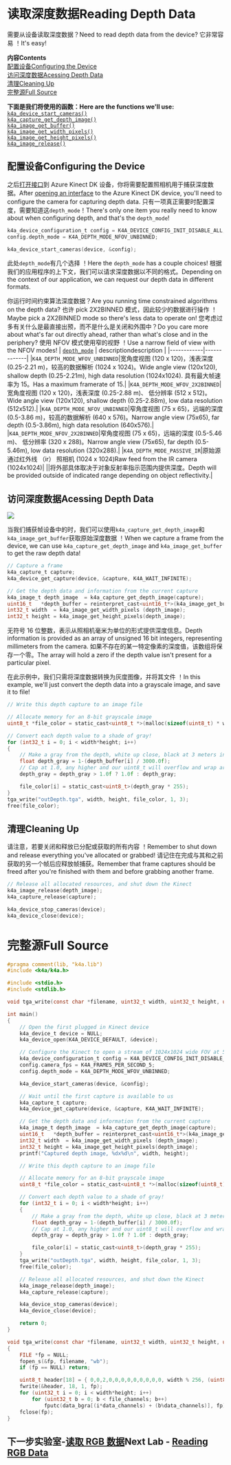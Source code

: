 # <a name="reading-depth-data"></a><span data-ttu-id="881a5-101">读取深度数据</span><span class="sxs-lookup"><span data-stu-id="881a5-101">Reading Depth Data</span></span>

<span data-ttu-id="881a5-102">需要从设备读取深度数据？</span><span class="sxs-lookup"><span data-stu-id="881a5-102">Need to read depth data from the device?</span></span> <span data-ttu-id="881a5-103">它非常容易 ！</span><span class="sxs-lookup"><span data-stu-id="881a5-103">It's easy!</span></span>

<span data-ttu-id="881a5-104">**内容**</span><span class="sxs-lookup"><span data-stu-id="881a5-104">**Contents**</span></span>  
[<span data-ttu-id="881a5-105">配置设备</span><span class="sxs-lookup"><span data-stu-id="881a5-105">Configuring the Device</span></span>](#Configuring-the-Device)  
[<span data-ttu-id="881a5-106">访问深度数据</span><span class="sxs-lookup"><span data-stu-id="881a5-106">Acessing Depth Data</span></span>](#Acessing-Depth-Data)  
[<span data-ttu-id="881a5-107">清理</span><span class="sxs-lookup"><span data-stu-id="881a5-107">Cleaning Up</span></span>](#Cleaning-Up)  
[<span data-ttu-id="881a5-108">完整源</span><span class="sxs-lookup"><span data-stu-id="881a5-108">Full Source</span></span>](#Full-Source)  

<span data-ttu-id="881a5-109">**下面是我们将使用的函数：**</span><span class="sxs-lookup"><span data-stu-id="881a5-109">**Here are the functions we'll use:**</span></span>  
[`k4a_device_start_cameras()`](https://review.docs.microsoft.com/en-us/azurekinect/api/k4a-device-start-cameras)  
[`k4a_capture_get_depth_image()`](https://review.docs.microsoft.com/en-us/azurekinect/api/k4a-capture-get-depth-image)  
[`k4a_image_get_buffer()`](https://review.docs.microsoft.com/en-us/azurekinect/api/k4a-image-get-buffer)  
[`k4a_image_get_width_pixels()`](https://review.docs.microsoft.com/en-us/azurekinect/api/k4a-image-get-width-pixels)  
[`k4a_image_get_height_pixels()`](https://review.docs.microsoft.com/en-us/azurekinect/api/k4a-image-get-height-pixels)  
[`k4a_image_release()`](https://review.docs.microsoft.com/en-us/azurekinect/api/k4a-image-release)  

## <a name="configuring-the-device"></a><span data-ttu-id="881a5-110">配置设备</span><span class="sxs-lookup"><span data-stu-id="881a5-110">Configuring the Device</span></span>

<span data-ttu-id="881a5-111">之后[打开接口]()到 Azure Kinect DK 设备，你将需要配置照相机用于捕获深度数据。</span><span class="sxs-lookup"><span data-stu-id="881a5-111">After [opening an interface]() to the Azure Kinect DK device, you'll need to configure the camera for capturing depth data.</span></span> <span data-ttu-id="881a5-112">只有一项真正需要时配置深度，需要知道这`depth_mode`！</span><span class="sxs-lookup"><span data-stu-id="881a5-112">There's only one item you really need to know about when configuring depth, and that's the `depth_mode`!</span></span>

```C
k4a_device_configuration_t config = K4A_DEVICE_CONFIG_INIT_DISABLE_ALL;
config.depth_mode = K4A_DEPTH_MODE_NFOV_UNBINNED;

k4a_device_start_cameras(device, &config);
```

<span data-ttu-id="881a5-113">此处`depth_mode`有几个选择 ！</span><span class="sxs-lookup"><span data-stu-id="881a5-113">Here the `depth_mode` has a couple choices!</span></span> <span data-ttu-id="881a5-114">根据我们的应用程序的上下文，我们可以请求深度数据以不同的格式。</span><span class="sxs-lookup"><span data-stu-id="881a5-114">Depending on the context of our application, we can request our depth data in different formats.</span></span>

<span data-ttu-id="881a5-115">你运行时间约束算法深度数据？</span><span class="sxs-lookup"><span data-stu-id="881a5-115">Are you running time constrained algorithms on the depth data?</span></span> <span data-ttu-id="881a5-116">也许 pick 2X2BINNED 模式，因此较少的数据进行操作 ！</span><span class="sxs-lookup"><span data-stu-id="881a5-116">Maybe pick a 2X2BINNED mode so there's less data to operate on!</span></span> <span data-ttu-id="881a5-117">您考虑过多有关什么是最直接出预，而不是什么是关闭和外围中？</span><span class="sxs-lookup"><span data-stu-id="881a5-117">Do you care more about what's far out directly ahead, rather than what's close and in the periphery?</span></span> <span data-ttu-id="881a5-118">使用 NFOV 模式使用窄的视野 ！</span><span class="sxs-lookup"><span data-stu-id="881a5-118">Use a narrow field of view with the NFOV modes!</span></span>
| [`depth_mode`](https://review.docs.microsoft.com/en-us/azurekinect/api/k4a-depth-mode-t) | <span data-ttu-id="881a5-119">description</span><span class="sxs-lookup"><span data-stu-id="881a5-119">description</span></span> |
|------------|-------------|
|`K4A_DEPTH_MODE_WFOV_UNBINNED`|<span data-ttu-id="881a5-120">宽角度视图 (120 x 120)，浅表深度 (0.25-2.21 m)，较高的数据解析 (1024 x 1024)。</span><span class="sxs-lookup"><span data-stu-id="881a5-120">Wide angle view (120x120), shallow depth (0.25-2.21m), high data resolution (1024x1024).</span></span> <span data-ttu-id="881a5-121">具有最大帧速率为 15。</span><span class="sxs-lookup"><span data-stu-id="881a5-121">Has a maximum framerate of 15.</span></span>|
|`K4A_DEPTH_MODE_WFOV_2X2BINNED`|<span data-ttu-id="881a5-122">宽角度视图 (120 x 120)，浅表深度 (0.25-2.88 m)、 低分辨率 (512 x 512)。</span><span class="sxs-lookup"><span data-stu-id="881a5-122">Wide angle view (120x120), shallow depth (0.25-2.88m), low data resolution (512x512).</span></span>|
|`K4A_DEPTH_MODE_NFOV_UNBINNED`|<span data-ttu-id="881a5-123">窄角度视图 (75 x 65)，远端的深度 (0.5-3.86 m)，较高的数据解析 (640 x 576)。</span><span class="sxs-lookup"><span data-stu-id="881a5-123">Narrow angle view (75x65), far depth (0.5-3.86m), high data resolution (640x576).</span></span>|
|`K4A_DEPTH_MODE_NFOV_2X2BINNED`|<span data-ttu-id="881a5-124">窄角度视图 (75 x 65)，远端的深度 (0.5-5.46 m)、 低分辨率 (320 x 288)。</span><span class="sxs-lookup"><span data-stu-id="881a5-124">Narrow angle view (75x65), far depth (0.5-5.46m), low data resolution (320x288).</span></span>|
|`K4A_DEPTH_MODE_PASSIVE_IR`|<span data-ttu-id="881a5-125">原始源通过红外线 （ir） 照相机 (1024 x 1024)</span><span class="sxs-lookup"><span data-stu-id="881a5-125">Raw feed from the IR camera (1024x1024)</span></span>|
||<span data-ttu-id="881a5-126">将外部具体取决于对象反射率指示范围内提供深度。</span><span class="sxs-lookup"><span data-stu-id="881a5-126">Depth will be provided outside of indicated range depending on object reflectivity.</span></span>|

## <a name="acessing-depth-data"></a><span data-ttu-id="881a5-127">访问深度数据</span><span class="sxs-lookup"><span data-stu-id="881a5-127">Acessing Depth Data</span></span>

![](img/Depth.png)

<span data-ttu-id="881a5-128">当我们捕获帧设备中的时，我们可以使用`k4a_capture_get_depth_image`和`k4a_image_get_buffer`获取原始深度数据 ！</span><span class="sxs-lookup"><span data-stu-id="881a5-128">When we capture a frame from the device, we can use `k4a_capture_get_depth_image` and `k4a_image_get_buffer` to get the raw depth data!</span></span>

```C
// Capture a frame
k4a_capture_t capture;
k4a_device_get_capture(device, &capture, K4A_WAIT_INFINITE);

// Get the depth data and information from the current capture
k4a_image_t depth_image  = k4a_capture_get_depth_image(capture);
uint16_t   *depth_buffer = reinterpret_cast<uint16_t*>(k4a_image_get_buffer(depth_image));
int32_t width  = k4a_image_get_width_pixels (depth_image);
int32_t height = k4a_image_get_height_pixels(depth_image);
```

<span data-ttu-id="881a5-129">无符号 16 位整数，表示从照相机毫米为单位的形式提供深度信息。</span><span class="sxs-lookup"><span data-stu-id="881a5-129">Depth information is provided as an array of unsigned 16 bit integers, representing millimeters from the camera.</span></span> <span data-ttu-id="881a5-130">如果不存在的某一特定像素的深度值，该数组将保存一个零。</span><span class="sxs-lookup"><span data-stu-id="881a5-130">The array will hold a zero if the depth value isn't present for a particular pixel.</span></span>

<span data-ttu-id="881a5-131">在此示例中，我们只需将深度数据转换为灰度图像，并将其文件 ！</span><span class="sxs-lookup"><span data-stu-id="881a5-131">In this example, we'll just convert the depth data into a grayscale image, and save it to file!</span></span>

```C
// Write this depth capture to an image file

// Allocate memory for an 8-bit grayscale image
uint8_t *file_color = static_cast<uint8_t *>(malloc(sizeof(uint8_t) * width*height));

// Convert each depth value to a shade of gray!
for (int32_t i = 0; i < width*height; i++)
{
    // Make a gray from the depth, white up close, black at 3 meters in the distance
    float depth_gray = 1-(depth_buffer[i] / 3000.0f);
    // Cap at 1.0, any higher and our uint8_t will overflow and wrap around
    depth_gray = depth_gray > 1.0f ? 1.0f : depth_gray;

    file_color[i] = static_cast<uint8_t>(depth_gray * 255);
}
tga_write("outDepth.tga", width, height, file_color, 1, 3);
free(file_color);
```

## <a name="cleaning-up"></a><span data-ttu-id="881a5-132">清理</span><span class="sxs-lookup"><span data-stu-id="881a5-132">Cleaning Up</span></span>

<span data-ttu-id="881a5-133">请注意，若要关闭和释放已分配或获取的所有内容 ！</span><span class="sxs-lookup"><span data-stu-id="881a5-133">Remember to shut down and release everything you've allocated or grabbed!</span></span> <span data-ttu-id="881a5-134">请记住在完成与其和之前获取的另一个帧后应释放帧捕获。</span><span class="sxs-lookup"><span data-stu-id="881a5-134">Remember that frame captures should be freed after you're finished with them and before grabbing another frame.</span></span>

```C
// Release all allocated resources, and shut down the Kinect
k4a_image_release(depth_image);
k4a_capture_release(capture);

k4a_device_stop_cameras(device);
k4a_device_close(device);
```

# <a name="full-source"></a><span data-ttu-id="881a5-135">完整源</span><span class="sxs-lookup"><span data-stu-id="881a5-135">Full Source</span></span>

```C
#pragma comment(lib, "k4a.lib")
#include <k4a/k4a.h>

#include <stdio.h>
#include <stdlib.h>

void tga_write(const char *filename, uint32_t width, uint32_t height, uint8_t *data_bgra, uint8_t data_channels, uint8_t file_channels);

int main()
{
    // Open the first plugged in Kinect device
    k4a_device_t device = NULL;
    k4a_device_open(K4A_DEVICE_DEFAULT, &device);

    // Configure the Kinect to open a stream of 1024x1024 wide FOV at 5 frames per second
    k4a_device_configuration_t config = K4A_DEVICE_CONFIG_INIT_DISABLE_ALL;
    config.camera_fps = K4A_FRAMES_PER_SECOND_5;
    config.depth_mode = K4A_DEPTH_MODE_WFOV_UNBINNED;

    k4a_device_start_cameras(device, &config);

    // Wait until the first capture is available to us
    k4a_capture_t capture;
    k4a_device_get_capture(device, &capture, K4A_WAIT_INFINITE);

    // Get the depth data and information from the current capture
    k4a_image_t depth_image  = k4a_capture_get_depth_image(capture);
    uint16_t   *depth_buffer = reinterpret_cast<uint16_t*>(k4a_image_get_buffer(depth_image));
    int32_t width  = k4a_image_get_width_pixels (depth_image);
    int32_t height = k4a_image_get_height_pixels(depth_image);
    printf("Captured depth image, %dx%d\n", width, height);

    // Write this depth capture to an image file

    // Allocate memory for an 8-bit grayscale image
    uint8_t *file_color = static_cast<uint8_t *>(malloc(sizeof(uint8_t) * width*height));

    // Convert each depth value to a shade of gray!
    for (int32_t i = 0; i < width*height; i++)
    {
        // Make a gray from the depth, white up close, black at 3 meters in the distance
        float depth_gray = 1-(depth_buffer[i] / 3000.0f);
        // Cap at 1.0, any higher and our uint8_t will overflow and wrap around
        depth_gray = depth_gray > 1.0f ? 1.0f : depth_gray;

        file_color[i] = static_cast<uint8_t>(depth_gray * 255);
    }
    tga_write("outDepth.tga", width, height, file_color, 1, 3);
    free(file_color);

    // Release all allocated resources, and shut down the Kinect
    k4a_image_release(depth_image);
    k4a_capture_release(capture);

    k4a_device_stop_cameras(device);
    k4a_device_close(device);

    return 0;
}

void tga_write(const char *filename, uint32_t width, uint32_t height, uint8_t *data_bgra, uint8_t data_channels, uint8_t file_channels)
{
    FILE *fp = NULL;
    fopen_s(&fp, filename, "wb");
    if (fp == NULL) return;

    uint8_t header[18] = { 0,0,2,0,0,0,0,0,0,0,0,0, width % 256, (uint8_t)(width / 256), height % 256, (uint8_t)(height / 256), file_channels * 8u, 0x20 };
    fwrite(&header, 18, 1, fp);
    for (uint32_t i = 0; i < width*height; i++)
        for (uint32_t b = 0; b < file_channels; b++)
            fputc(data_bgra[(i*data_channels) + (b%data_channels)], fp);
    fclose(fp);
}
```

## <a name="next-lab---reading-rgb-datareadcolormd"></a><span data-ttu-id="881a5-136">下一步实验室-[读取 RGB 数据](ReadColor.md)</span><span class="sxs-lookup"><span data-stu-id="881a5-136">Next Lab - [Reading RGB Data](ReadColor.md)</span></span>